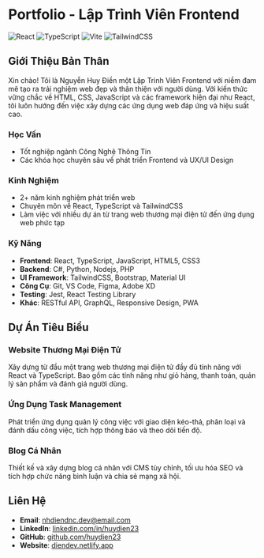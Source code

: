 # Portfolio - Lập Trình Viên Frontend

![React](https://img.shields.io/badge/React-18.3.1-blue)
![TypeScript](https://img.shields.io/badge/TypeScript-5.5.3-blue)
![Vite](https://img.shields.io/badge/Vite-5.4.2-purple)
![TailwindCSS](https://img.shields.io/badge/TailwindCSS-3.4.1-cyan)


## Giới Thiệu Bản Thân

Xin chào! Tôi là Nguyễn Huy Điền một Lập Trình Viên Frontend với niềm đam mê tạo ra trải nghiệm web đẹp và thân thiện với người dùng. Với kiến thức vững chắc về HTML, CSS, JavaScript và các framework hiện đại như React, tôi luôn hướng đến việc xây dựng các ứng dụng web đáp ứng và hiệu suất cao.

### Học Vấn
- Tốt nghiệp ngành Công Nghệ Thông Tin
- Các khóa học chuyên sâu về phát triển Frontend và UX/UI Design

### Kinh Nghiệm
- 2+ năm kinh nghiệm phát triển web
- Chuyên môn về React, TypeScript và TailwindCSS
- Làm việc với nhiều dự án từ trang web thương mại điện tử đến ứng dụng web phức tạp

### Kỹ Năng
- **Frontend**: React, TypeScript, JavaScript, HTML5, CSS3
- **Backend**: C#, Python, Nodejs, PHP
- **UI Framework**: TailwindCSS, Bootstrap, Material UI
- **Công Cụ**: Git, VS Code, Figma, Adobe XD
- **Testing**: Jest, React Testing Library
- **Khác**: RESTful API, GraphQL, Responsive Design, PWA

## Dự Án Tiêu Biểu

### Website Thương Mại Điện Tử
Xây dựng từ đầu một trang web thương mại điện tử đầy đủ tính năng với React và TypeScript. Bao gồm các tính năng như giỏ hàng, thanh toán, quản lý sản phẩm và đánh giá người dùng.

### Ứng Dụng Task Management
Phát triển ứng dụng quản lý công việc với giao diện kéo-thả, phân loại và đánh dấu công việc, tích hợp thông báo và theo dõi tiến độ.

### Blog Cá Nhân
Thiết kế và xây dựng blog cá nhân với CMS tùy chỉnh, tối ưu hóa SEO và tích hợp chức năng bình luận và chia sẻ mạng xã hội.

## Liên Hệ

- **Email**: nhdiendnc.dev@email.com
- **LinkedIn**: [linkedin.com/in/huydien23](https://linkedin.com/in/huydien23)
- **GitHub**: [github.com/huydien23](https://github.com/huydien23)
- **Website**: [diendev.netlify.app](https://diendev.netlify.app)
